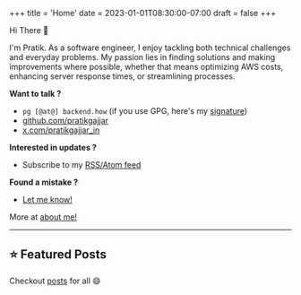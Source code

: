 +++
title = 'Home'
date = 2023-01-01T08:30:00-07:00
draft = false
+++

Hi There 👋

I'm Pratik. As a software engineer, I enjoy tackling both technical challenges and everyday problems. My passion lies in finding solutions and making improvements where possible, whether that means optimizing AWS costs, enhancing server response times, or streamlining processes.

**Want to talk ?**

- `pg [@at@] backend.how` (if you use GPG, here's my [signature](/pg.asc))
- [github.com/pratikgajjar](https://github.com/pratikgajjar)
- [x.com/pratikgajjar_in](https://x.com/pratikgajjar_in)

**Interested in updates ?**

- Subscribe to my [RSS/Atom feed](/posts/index.xml)

**Found a mistake ?**

- [Let me know!](https://github.com/pratikgajjar/go-backend.how)

More at [about me!](/about/)

---

## ⭐️ Featured Posts

Checkout [posts](/posts/) for all 😄
